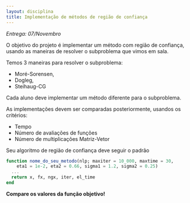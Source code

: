```yaml
---
layout: disciplina
title: Implementação de métodos de região de confiança
---
```


*Entrega: 07/Novembro*

O objetivo do projeto é implementar um método com região de confiança, usando as
maneiras de resolver o subproblema que vimos em sala.

Temos 3 maneiras para resolver o subproblema:
- Moré-Sorensen,
- Dogleg,
- Steihaug-CG

Cada aluno deve implementar um método diferente para o subproblema.

As implementações devem ser comparadas posteriormente, usandos os critérios:
- Tempo
- Número de avaliações de funções
- Número de multiplicações Matriz-Vetor

Seu algoritmo de região de confiança deve seguir o padrão

````julia
function nome_do_seu_metodo(nlp; maxiter = 10_000, maxtime = 30,
    eta1 = 1e-2, eta2 = 0.66, sigma1 = 1.2, sigma2 = 0.25)
  ...
  return x, fx, ngx, iter, el_time
end
````

**Compare os valores da função objetivo!**
